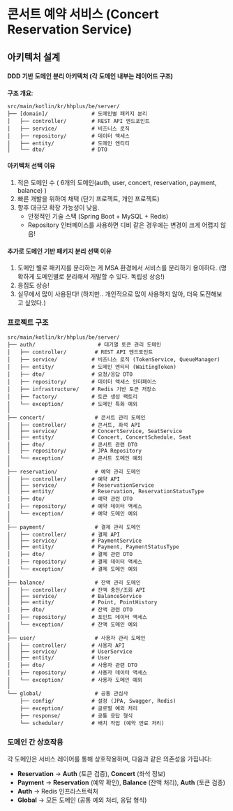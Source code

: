 # 콘서트 예약 서비스 (Concert Reservation Service)

## 아키텍처 설계

#### DDD 기반 도메인 분리 아키텍처 (각 도메인 내부는 레이어드 구조)

**구조 개요**:
```
src/main/kotlin/kr/hhplus/be/server/
├── [domain]/              # 도메인별 패키지 분리
│   ├── controller/        # REST API 엔드포인트
│   ├── service/           # 비즈니스 로직
│   ├── repository/        # 데이터 액세스
│   ├── entity/            # 도메인 엔티티
│   └── dto/               # DTO
```
#### 아키텍처 선택 이유
1. 적은 도메인 수 ( 6개의 도메인(auth, user, concert, reservation, payment, balance) )
2. 빠른 개발을 위하여 채택 (단기 프로젝트, 개인 프로젝트)
3. 향후 대규모 확장 가능성이 낮음.
   - 안정적인 기술 스택 (Spring Boot + MySQL + Redis)
   - Repository 인터페이스를 사용하면 디비 같은 경우에는 변경이 크게 어렵지 않음!

#### 추가로 도메인 기반 패키지 분리 선택 이유
1. 도메인 별로 패키지를 분리하는 게 MSA 환경에서 서비스를 분리하기 용이하다. (명확하게 도메인별로 분리해서 개발할 수 있다. 독립성 상승!)
2. 응집도 상승!
3. 실무에서 많이 사용된다! (하지만.. 개인적으로 많이 사용하지 않아, 더욱 도전해보고 싶었다.)

### 프로젝트 구조

```
src/main/kotlin/kr/hhplus/be/server/
├── auth/                    # 대기열 토큰 관리 도메인
│   ├── controller/         # REST API 엔드포인트
│   ├── service/           # 비즈니스 로직 (TokenService, QueueManager)
│   ├── entity/            # 도메인 엔티티 (WaitingToken)
│   ├── dto/               # 요청/응답 DTO
│   ├── repository/        # 데이터 액세스 인터페이스
│   ├── infrastructure/    # Redis 기반 토큰 저장소
│   ├── factory/           # 토큰 생성 팩토리
│   └── exception/         # 도메인 특화 예외
│
├── concert/                # 콘서트 관리 도메인
│   ├── controller/        # 콘서트, 좌석 API
│   ├── service/           # ConcertService, SeatService
│   ├── entity/            # Concert, ConcertSchedule, Seat
│   ├── dto/               # 콘서트 관련 DTO
│   ├── repository/        # JPA Repository
│   └── exception/         # 콘서트 도메인 예외
│
├── reservation/            # 예약 관리 도메인
│   ├── controller/        # 예약 API
│   ├── service/           # ReservationService
│   ├── entity/            # Reservation, ReservationStatusType
│   ├── dto/               # 예약 관련 DTO
│   ├── repository/        # 예약 데이터 액세스
│   └── exception/         # 예약 도메인 예외
│
├── payment/                # 결제 관리 도메인
│   ├── controller/        # 결제 API
│   ├── service/           # PaymentService
│   ├── entity/            # Payment, PaymentStatusType
│   ├── dto/               # 결제 관련 DTO
│   ├── repository/        # 결제 데이터 액세스
│   └── exception/         # 결제 도메인 예외
│
├── balance/                # 잔액 관리 도메인
│   ├── controller/        # 잔액 충전/조회 API
│   ├── service/           # BalanceService
│   ├── entity/            # Point, PointHistory
│   ├── dto/               # 잔액 관련 DTO
│   ├── repository/        # 포인트 데이터 액세스
│   └── exception/         # 잔액 도메인 예외
│
├── user/                   # 사용자 관리 도메인
│   ├── controller/        # 사용자 API
│   ├── service/           # UserService
│   ├── entity/            # User
│   ├── dto/               # 사용자 관련 DTO
│   ├── repository/        # 사용자 데이터 액세스
│   └── exception/         # 사용자 도메인 예외
│
└── global/                 # 공통 관심사
    ├── config/            # 설정 (JPA, Swagger, Redis)
    ├── exception/         # 글로벌 예외 처리
    ├── response/          # 공통 응답 형식
    └── scheduler/         # 배치 작업 (예약 만료 처리)
```

### 도메인 간 상호작용

각 도메인은 서비스 레이어를 통해 상호작용하며, 다음과 같은 의존성을 가집니다:

- **Reservation** → **Auth** (토큰 검증), **Concert** (좌석 정보)
- **Payment** → **Reservation** (예약 확인), **Balance** (잔액 처리), **Auth** (토큰 검증)
- **Auth** → Redis 인프라스트럭처
- **Global** → 모든 도메인 (공통 예외 처리, 응답 형식)
